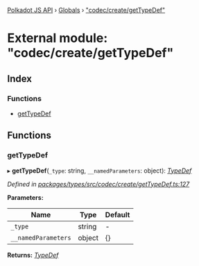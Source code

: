 [Polkadot JS API](../README.md) › [Globals](../globals.md) › ["codec/create/getTypeDef"](_codec_create_gettypedef_.md)

# External module: "codec/create/getTypeDef"

## Index

### Functions

* [getTypeDef](_codec_create_gettypedef_.md#gettypedef)

## Functions

###  getTypeDef

▸ **getTypeDef**(`_type`: string, `__namedParameters`: object): *[TypeDef](../interfaces/_codec_create_types_.typedef.md)*

*Defined in [packages/types/src/codec/create/getTypeDef.ts:127](https://github.com/polkadot-js/api/blob/7057cf365b/packages/types/src/codec/create/getTypeDef.ts#L127)*

**Parameters:**

Name | Type | Default |
------ | ------ | ------ |
`_type` | string | - |
`__namedParameters` | object |  {} |

**Returns:** *[TypeDef](../interfaces/_codec_create_types_.typedef.md)*

